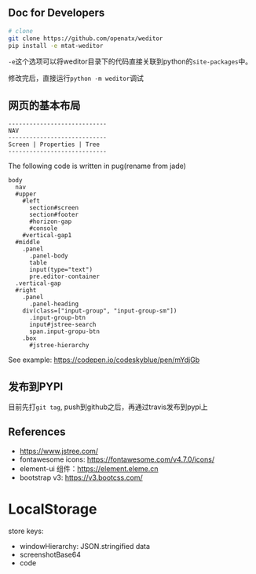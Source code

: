 ## Doc for Developers
```bash
# clone
git clone https://github.com/openatx/weditor
pip install -e mtat-weditor
```

`-e`这个选项可以将weditor目录下的代码直接关联到python的`site-packages`中。


修改完后，直接运行`python -m weditor`调试

## 网页的基本布局
```
----------------------------
NAV
----------------------------
Screen | Properties | Tree
----------------------------
```

The following code is written in pug(rename from jade)

```pug
body
  nav
  #upper
    #left
      section#screen
      section#footer
      #horizon-gap
      #console
    #vertical-gap1
  #middle
    .panel
      .panel-body
      table
      input(type="text")
      pre.editor-container
  .vertical-gap
  #right
    .panel
      .panel-heading
    div(class=["input-group", "input-group-sm"])
      .input-group-btn
      input#jstree-search
      span.input-gropu-btn
    .box
      #jstree-hierarchy

```


See example: https://codepen.io/codeskyblue/pen/mYdjGb

## 发布到PYPI
目前先打`git tag`, push到github之后，再通过travis发布到pypi上

## References
- https://www.jstree.com/
- fontawesome icons: https://fontawesome.com/v4.7.0/icons/
- element-ui 组件：https://element.eleme.cn
- bootstrap v3: https://v3.bootcss.com/

# LocalStorage
store keys:

- windowHierarchy: JSON.stringified data
- screenshotBase64
- code
